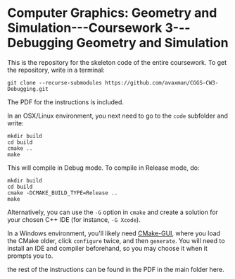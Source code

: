 # Computer Graphics: Geometry and Simulation---Coursework 3---Debugging Geometry and Simulation

This is the repository for the skeleton code of the entire coursework. To get the repository, write in a terminal:

```
git clone --recurse-submodules https://github.com/avaxman/CGGS-CW3-Debugging.git

```

The PDF for the instructions is included.

In an OSX/Linux environment, you next need to go to the `code` subfolder and write:
```
mkdir build
cd build
cmake ..
make
```

This will compile in Debug mode. To compile in Release mode, do:
```
mkdir build
cd build
cmake -DCMAKE_BUILD_TYPE=Release ..
make
```
Alternatively, you can use the `-G` option in `cmake` and create a solution for your chosen C++ IDE (for instance, `-G Xcode`).

In a Windows environment, you'll likely need [CMake-GUI](https://cmake.org/download/), where you load the CMake older, click `configure` twice, and then `generate`. You will need to install an IDE and compiler beforehand, so you may choose it when it prompts you to.

the rest of the instructions can be found in the PDF in the main folder here.
